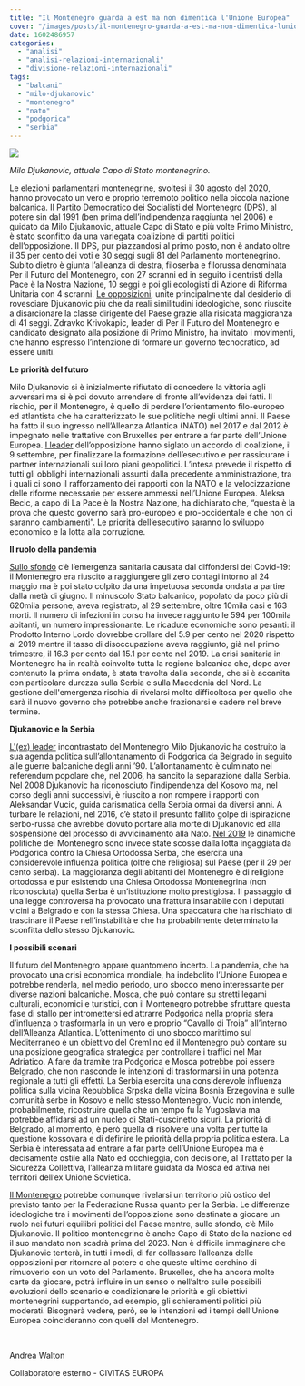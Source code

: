```yaml
---
title: "Il Montenegro guarda a est ma non dimentica l'Unione Europea"
cover: "/images/posts/il-montenegro-guarda-a-est-ma-non-dimentica-lunione-europea.jpg"
date: 1602486957
categories: 
  - "analisi"
  - "analisi-relazioni-internazionali"
  - "divisione-relazioni-internazionali"
tags: 
  - "balcani"
  - "milo-djukanovic"
  - "montenegro"
  - "nato"
  - "podgorica"
  - "serbia"
---
```


![](https://civitaseuropadoteu.wordpress.com/wp-content/uploads/2024/04/b1ea5-milo-dukanovic.jpg?w=300&h=211)

_Milo Djukanovic, attuale Capo di Stato montenegrino._

Le elezioni parlamentari montenegrine, svoltesi il 30 agosto del 2020, hanno provocato un vero e proprio terremoto politico nella piccola nazione balcanica. Il Partito Democratico dei Socialisti del Montenegro (DPS), al potere sin dal 1991 (ben prima dell’indipendenza raggiunta nel 2006) e guidato da Milo Djukanovic, attuale Capo di Stato e più volte Primo Ministro, è stato sconfitto da una variegata coalizione di partiti politici dell’opposizione. Il DPS, pur piazzandosi al primo posto, non è andato oltre il 35 per cento dei voti e 30 seggi sugli 81 del Parlamento montenegrino. Subito dietro è giunta l’alleanza di destra, filoserba e filorussa denominata Per il Futuro del Montenegro, con 27 scranni ed in seguito i centristi della Pace è la Nostra Nazione, 10 seggi e poi gli ecologisti di Azione di Riforma Unitaria con 4 scranni. [Le opposizioni](https://peoplesdispatch.org/2020/09/01/opposition-claims-victory-in-montenegros-parliamentary-elections/), unite principalmente dal desiderio di rovesciare Djukanovic più che da reali similitudini ideologiche, sono riuscite a disarcionare la classe dirigente del Paese grazie alla risicata maggioranza di 41 seggi. Zdravko Krivokapic, leader di Per il Futuro del Montenegro e candidato designato alla posizione di Primo Ministro, ha invitato i movimenti, che hanno espresso l’intenzione di formare un governo tecnocratico, ad essere uniti.

**Le priorità del futuro**

Milo Djukanovic si è inizialmente rifiutato di concedere la vittoria agli avversari ma si è poi dovuto arrendere di fronte all’evidenza dei fatti. Il rischio, per il Montenegro, è quello di perdere l’orientamento filo-europeo ed atlantista che ha caratterizzato le sue politiche negli ultimi anni. Il Paese ha fatto il suo ingresso nell’Alleanza Atlantica (NATO) nel 2017 e dal 2012 è impegnato nelle trattative con Bruxelles per entrare a far parte dell’Unione Europea. [I leader](https://apnews.com/article/serbia-montenegro-europe-elections-russia-0039ae941193fb2edd5d69fbb436d9b7) dell’opposizione hanno siglato un accordo di coalizione, il 9 settembre, per finalizzare la formazione dell’esecutivo e per rassicurare i partner internazionali sui loro piani geopolitici. L’intesa prevede il rispetto di tutti gli obblighi internazionali assunti dalla precedente amministrazione, tra i quali ci sono il rafforzamento dei rapporti con la NATO e la velocizzazione delle riforme necessarie per essere ammessi nell’Unione Europea. Aleksa Becic, a capo di La Pace è la Nostra Nazione, ha dichiarato che, “questa è la prova che questo governo sarà pro-europeo e pro-occidentale e che non ci saranno cambiamenti”. Le priorità dell’esecutivo saranno lo sviluppo economico e la lotta alla corruzione.

**Il ruolo della pandemia**

[Sullo sfondo](https://www.oecd.org/south-east-europe/COVID-19-Crisis-in-Montenegro.pdf) c’è l’emergenza sanitaria causata dal diffondersi del Covid-19: il Montenegro era riuscito a raggiungere gli zero contagi intorno al 24 maggio ma è poi stato colpito da una impetuosa seconda ondata a partire dalla metà di giugno. Il minuscolo Stato balcanico, popolato da poco più di 620mila persone, aveva registrato, al 29 settembre, oltre 10mila casi e 163 morti. Il numero di infezioni in corso ha invece raggiunto le 594 per 100mila abitanti, un numero impressionante. Le ricadute economiche sono pesanti: il Prodotto Interno Lordo dovrebbe crollare del 5.9 per cento nel 2020 rispetto al 2019 mentre il tasso di disoccupazione aveva raggiunto, già nel primo trimestre, il 16.3 per cento dal 15.1 per cento nel 2019. La crisi sanitaria in Montenegro ha in realtà coinvolto tutta la regione balcanica che, dopo aver contenuto la prima ondata, è stata travolta dalla seconda, che si è accanita con particolare durezza sulla Serbia e sulla Macedonia del Nord. La gestione dell'emergenza rischia di rivelarsi molto difficoltosa per quello che sarà il nuovo governo che potrebbe anche frazionarsi e cadere nel breve termine.

**Djukanovic e la Serbia**

[L'(ex) leader](https://www.affarinternazionali.it/2020/08/successo-filo-serbo-in-montenegro-cosa-cambia-per-lorientamento-euro-atlantico-di-podgorica/) incontrastato del Montenegro Milo Djukanovic ha costruito la sua agenda politica sull’allontanamento di Podgorica da Belgrado in seguito alle guerre balcaniche degli anni ’90. L’allontanamento è culminato nel referendum popolare che, nel 2006, ha sancito la separazione dalla Serbia. Nel 2008 Djukanovic ha riconosciuto l’indipendenza del Kosovo ma, nel corso degli anni successivi, è riuscito a non rompere i rapporti con Aleksandar Vucic, guida carismatica della Serbia ormai da diversi anni. A turbare le relazioni, nel 2016, c’è stato il presunto fallito golpe di ispirazione serbo-russa che avrebbe dovuto portare alla morte di Djukanovic ed alla sospensione del processo di avvicinamento alla Nato. [Nel 2019](https://www.euronews.com/2019/12/27/parliamentary-punch-up-as-montenegro-passes-controversial-religious-law) le dinamiche politiche del Montenegro sono invece state scosse dalla lotta ingaggiata da Podgorica contro la Chiesa Ortodossa Serba, che esercita una considerevole influenza politica (oltre che religiosa) sul Paese (per il 29 per cento serba). La maggioranza degli abitanti del Montenegro è di religione ortodossa e pur esistendo una Chiesa Ortodossa Montenegrina (non riconosciuta) quella Serba è un’istituzione molto prestigiosa. Il passaggio di una legge controversa ha provocato una frattura insanabile con i deputati vicini a Belgrado e con la stessa Chiesa. Una spaccatura che ha rischiato di trascinare il Paese nell’instabilità e che ha probabilmente determinato la sconfitta dello stesso Djukanovic.

**I possibili scenari**

Il futuro del Montenegro appare quantomeno incerto. La pandemia, che ha provocato una crisi economica mondiale, ha indebolito l’Unione Europea e potrebbe renderla, nel medio periodo, uno sbocco meno interessante per diverse nazioni balcaniche. Mosca, che può contare su stretti legami culturali, economici e turistici, con il Montenegro potrebbe sfruttare questa fase di stallo per intromettersi ed attrarre Podgorica nella propria sfera d’influenza o trasformarla in un vero e proprio “Cavallo di Troia” all’interno dell’Alleanza Atlantica. L’ottenimento di uno sbocco marittimo sul Mediterraneo è un obiettivo del Cremlino ed il Montenegro può contare su una posizione geografica strategica per controllare i traffici nel Mar Adriatico. A fare da tramite tra Podgorica e Mosca potrebbe poi essere Belgrado, che non nasconde le intenzioni di trasformarsi in una potenza regionale a tutti gli effetti. La Serbia esercita una considerevole influenza politica sulla vicina Repubblica Srpska della vicina Bosnia Erzegovina e sulle comunità serbe in Kosovo e nello stesso Montenegro. Vucic non intende, probabilmente, ricostruire quella che un tempo fu la Yugoslavia ma potrebbe affidarsi ad un nucleo di Stati-cuscinetto sicuri. La priorità di Belgrado, al momento, è però quella di risolvere una volta per tutte la questione kossovara e di definire le priorità della propria politica estera. La Serbia è interessata ad entrare a far parte dell’Unione Europea ma è decisamente ostile alla Nato ed occhieggia, con decisione, al Trattato per la Sicurezza Collettiva, l’alleanza militare guidata da Mosca ed attiva nei territori dell’ex Unione Sovietica.

[Il Montenegro](https://europeanwesternbalkans.com/2020/08/29/a-possibility-of-dps-losing-power-main-focus-of-tomorrows-election-in-montenegro/) potrebbe comunque rivelarsi un territorio più ostico del previsto tanto per la Federazione Russa quanto per la Serbia. Le differenze ideologiche tra i movimenti dell’opposizione sono destinate a giocare un ruolo nei futuri equilibri politici del Paese mentre, sullo sfondo, c’è Milo Djukanovic. Il politico montenegrino è anche Capo di Stato della nazione ed il suo mandato non scadrà prima del 2023. Non è difficile immaginare che Djukanovic tenterà, in tutti i modi, di far collassare l’alleanza delle opposizioni per ritornare al potere o che queste ultime cerchino di rimuoverlo con un voto del Parlamento. Bruxelles, che ha ancora molte carte da giocare, potrà influire in un senso o nell’altro sulle possibili evoluzioni dello scenario e condizionare le priorità e gli obiettivi montenegrini supportando, ad esempio, gli schieramenti politici più moderati. Bisognerà vedere, però, se le intenzioni ed i tempi dell’Unione Europea coincideranno con quelli del Montenegro.

 

Andrea Walton

Collaboratore esterno - CIVITAS EUROPA
